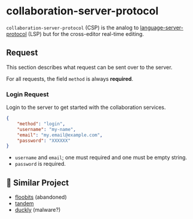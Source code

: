 # collaboration-server-protocol

`collaboration-server-protocol` (CSP) is the analog to [language-server-protocol][]
(LSP) but for the cross-editor real-time editing.

## Request

This section describes what request can be sent over to the server.

For all requests, the field `method` is always **required**.

### Login Request

Login to the server to get started with the collaboration services.

```json
{
    "method": "login",
    "username": "my-name",
    "email": "my.email@example.com",
    "password": "XXXXXX"
}
```

- `username` and `email`; one must required and one must be empty string.
- `password` is required.

## 📁 Similar Project

- [floobits](https://floobits.com/) (abandoned)
- [tandem](https://github.com/typeintandem/tandem)
- [duckly](https://duckly.com/) (malware?)



<!-- Links -->

[language-server-protocol]: https://github.com/microsoft/language-server-protocol
